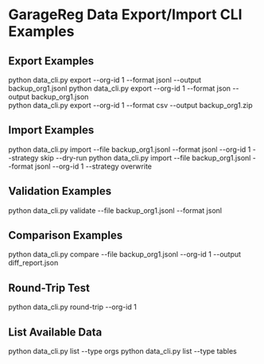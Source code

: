# GarageReg Data Export/Import CLI Examples

## Export Examples
python data_cli.py export --org-id 1 --format jsonl --output backup_org1.jsonl
python data_cli.py export --org-id 1 --format json --output backup_org1.json  
python data_cli.py export --org-id 1 --format csv --output backup_org1.zip

## Import Examples
python data_cli.py import --file backup_org1.jsonl --format jsonl --org-id 1 --strategy skip --dry-run
python data_cli.py import --file backup_org1.jsonl --format jsonl --org-id 1 --strategy overwrite

## Validation Examples
python data_cli.py validate --file backup_org1.jsonl --format jsonl

## Comparison Examples
python data_cli.py compare --file backup_org1.jsonl --org-id 1 --output diff_report.json

## Round-Trip Test
python data_cli.py round-trip --org-id 1

## List Available Data
python data_cli.py list --type orgs
python data_cli.py list --type tables
